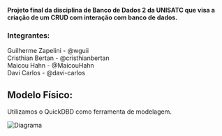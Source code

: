**Projeto final da disciplina de Banco de Dados 2 da UNISATC que visa a criação de um CRUD com interação com banco de dados.**

### Integrantes:
Guilherme Zapelini - @wguii<br>
Cristhian Bertan - @cristhianbertan<br>
Maicou Hahn - @MaicouHahn<br>
Davi Carlos - @davi-carlos<br>

## Modelo Físico:

Utilizamos o QuickDBD como ferramenta de modelagem.

![Diagrama](https://github.com/user-attachments/assets/49c399df-970e-4b07-b023-644b78a4d4a1)


